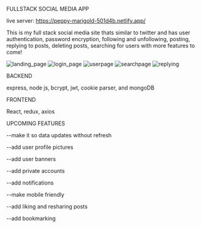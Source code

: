 FULLSTACK SOCIAL MEDIA APP

live server: https://peppy-marigold-501d4b.netlify.app/



This is my full stack social media site thats similar to twitter and has user authentication, password encryption, following and unfollowing, posting, replying to posts, deleting posts, searching for users with more features to come! 


![landing_page](https://user-images.githubusercontent.com/94828874/160918393-263925a4-5420-4442-8e12-8d6d5a3a0ed8.png)
![login_page](https://user-images.githubusercontent.com/94828874/160918282-7de1edab-d6d1-4476-bb9a-aabe9653bbbb.png)
![userpage](https://user-images.githubusercontent.com/94828874/159988626-acd051c1-4d84-44aa-8d62-ca916cb189a1.png)
![searchpage](https://user-images.githubusercontent.com/94828874/159988718-a11b08eb-73dd-4d36-b01f-e495758b58f6.png)
![replying](https://user-images.githubusercontent.com/94828874/159988735-db2f40db-ac58-4a0c-b9b6-56ea035ab62d.png)


BACKEND

express, node js, bcrypt, jwt,  cookie parser, and mongoDB 

FRONTEND

React, 
redux, axios 

UPCOMING FEATURES

--make it so data updates without refresh

--add user profile pictures 

--add user banners

--add private accounts

--add notifications 

--make mobile friendly

--add liking and resharing posts

--add bookmarking

